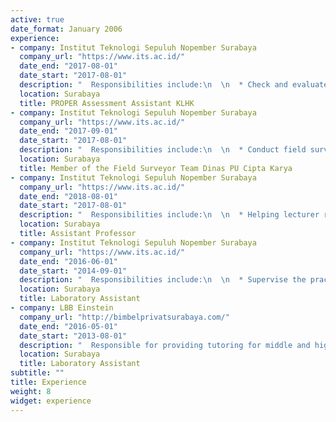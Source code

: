 ```yaml
---
active: true
date_format: January 2006
experience:
- company: Institut Teknologi Sepuluh Nopember Surabaya
  company_url: "https://www.its.ac.id/"
  date_end: "2017-08-01"
  date_start: "2017-08-01"
  description: "  Responsibilities include:\n  \n  * Check and evaluate company environmental management reports\n  * make reports regarding the management and PROPER rating of the company (eg: black, red, or blue)"
  location: Surabaya
  title: PROPER Assessment Assistant KLHK
- company: Institut Teknologi Sepuluh Nopember Surabaya
  company_url: "https://www.its.ac.id/"
  date_end: "2017-09-01"
  date_start: "2017-08-01"
  description: "  Responsibilities include:\n  \n  * Conduct field surveys to verify data on homes that do not have defecation facilities\n  * Make technology recommendations (eg individual septic tanks, communal septic tanks, or local waste treatment plants) based on the results of field surveys"
  location: Surabaya
  title: Member of the Field Surveyor Team Dinas PU Cipta Karya
- company: Institut Teknologi Sepuluh Nopember Surabaya
  company_url: "https://www.its.ac.id/"
  date_end: "2018-08-01"
  date_start: "2017-08-01"
  description: "  Responsibilities include:\n  \n  * Helping lecturer research\n  * Assist the process of preparing teaching books"
  location: Surabaya
  title: Assistant Professor
- company: Institut Teknologi Sepuluh Nopember Surabaya
  company_url: "https://www.its.ac.id/"
  date_end: "2016-06-01"
  date_start: "2014-09-01"
  description: "  Responsibilities include:\n  \n  * Supervise the practicum process\n  * Assess the practicum report"
  location: Surabaya
  title: Laboratory Assistant
- company: LBB Einstein
  company_url: "http://bimbelprivatsurabaya.com/"
  date_end: "2016-05-01"
  date_start: "2013-08-01"
  description: "  Responsible for providing tutoring for middle and high school students"
  location: Surabaya
  title: Laboratory Assistant
subtitle: ""
title: Experience
weight: 8
widget: experience
---
```

